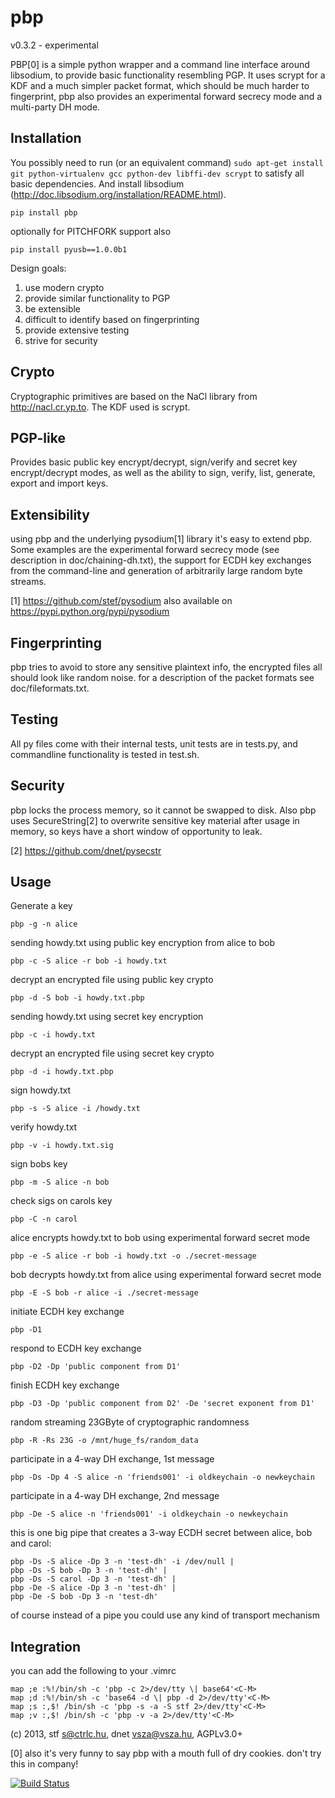 # pbp

v0.3.2 - experimental

PBP[0] is a simple python wrapper and a command line interface around
libsodium, to provide basic functionality resembling PGP. It uses
scrypt for a KDF and a much simpler packet format, which should be
much harder to fingerprint, pbp also provides an experimental forward
secrecy mode and a multi-party DH mode.

## Installation

You possibly need to run (or an equivalent command) `sudo apt-get install git
python-virtualenv gcc python-dev libffi-dev scrypt` to satisfy all basic dependencies.
And install libsodium (http://doc.libsodium.org/installation/README.html).

    pip install pbp

optionally for PITCHFORK support also

    pip install pyusb==1.0.0b1

Design goals:

 1. use modern crypto
 2. provide similar functionality to PGP
 3. be extensible
 4. difficult to identify based on fingerprinting
 5. provide extensive testing
 6. strive for security

## Crypto

Cryptographic primitives are based on the NaCl library from
http://nacl.cr.yp.to. The KDF used is scrypt.

## PGP-like

Provides basic public key encrypt/decrypt, sign/verify and secret key
encrypt/decrypt modes, as well as the ability to sign, verify, list,
generate, export and import keys.

## Extensibility

using pbp and the underlying pysodium[1] library it's easy to extend
pbp.  Some examples are the experimental forward secrecy mode (see
description in doc/chaining-dh.txt), the support for ECDH key
exchanges from the command-line and generation of arbitrarily large
random byte streams.

[1] https://github.com/stef/pysodium also available on
    https://pypi.python.org/pypi/pysodium

## Fingerprinting

pbp tries to avoid to store any sensitive plaintext info, the
encrypted files all should look like random noise. for a description
of the packet formats see doc/fileformats.txt.

## Testing

All py files come with their internal tests, unit tests are in
tests.py, and commandline functionality is tested in test.sh.

## Security

pbp locks the process memory, so it cannot be swapped to disk. Also
pbp uses SecureString[2] to overwrite sensitive key material after
usage in memory, so keys have a short window of opportunity to leak.

[2] https://github.com/dnet/pysecstr

## Usage

Generate a key

    pbp -g -n alice

sending howdy.txt using public key encryption from alice to bob

    pbp -c -S alice -r bob -i howdy.txt

decrypt an encrypted file using public key crypto

    pbp -d -S bob -i howdy.txt.pbp

sending howdy.txt using secret key encryption

    pbp -c -i howdy.txt

decrypt an encrypted file using secret key crypto

    pbp -d -i howdy.txt.pbp

sign howdy.txt

    pbp -s -S alice -i /howdy.txt

verify howdy.txt

    pbp -v -i howdy.txt.sig

sign bobs key

    pbp -m -S alice -n bob

check sigs on carols key

    pbp -C -n carol

alice encrypts howdy.txt to bob using experimental forward secret mode

    pbp -e -S alice -r bob -i howdy.txt -o ./secret-message

bob decrypts howdy.txt from alice using experimental forward secret mode

    pbp -E -S bob -r alice -i ./secret-message

initiate ECDH key exchange

    pbp -D1

respond to ECDH key exchange

    pbp -D2 -Dp 'public component from D1'

finish ECDH key exchange

    pbp -D3 -Dp 'public component from D2' -De 'secret exponent from D1'

random streaming 23GByte of cryptographic randomness

    pbp -R -Rs 23G -o /mnt/huge_fs/random_data

participate in a 4-way DH exchange, 1st message

    pbp -Ds -Dp 4 -S alice -n 'friends001' -i oldkeychain -o newkeychain

participate in a 4-way DH exchange, 2nd message

    pbp -De -S alice -n 'friends001' -i oldkeychain -o newkeychain

this is one big pipe that creates a 3-way ECDH secret between alice, bob and carol:

    pbp -Ds -S alice -Dp 3 -n 'test-dh' -i /dev/null |
    pbp -Ds -S bob -Dp 3 -n 'test-dh' |
    pbp -Ds -S carol -Dp 3 -n 'test-dh' |
    pbp -De -S alice -Dp 3 -n 'test-dh' |
    pbp -De -S bob -Dp 3 -n 'test-dh'

of course instead of a pipe you could use any kind of transport mechanism

## Integration

you can add the following to your .vimrc

    map ;e :%!/bin/sh -c 'pbp -c 2>/dev/tty \| base64'<C-M>
    map ;d :%!/bin/sh -c 'base64 -d \| pbp -d 2>/dev/tty'<C-M>
    map ;s :,$! /bin/sh -c 'pbp -s -a -S stf 2>/dev/tty'<C-M>
    map ;v :,$! /bin/sh -c 'pbp -v -a 2>/dev/tty'<C-M>

(c) 2013, stf <s@ctrlc.hu>, dnet vsza@vsza.hu, AGPLv3.0+

[0] also it's very funny to say pbp with a mouth full of dry cookies.
don't try this in company!

[![Build Status](https://travis-ci.org/stef/pbp.svg?branch=master)](https://travis-ci.org/stef/pbp)
